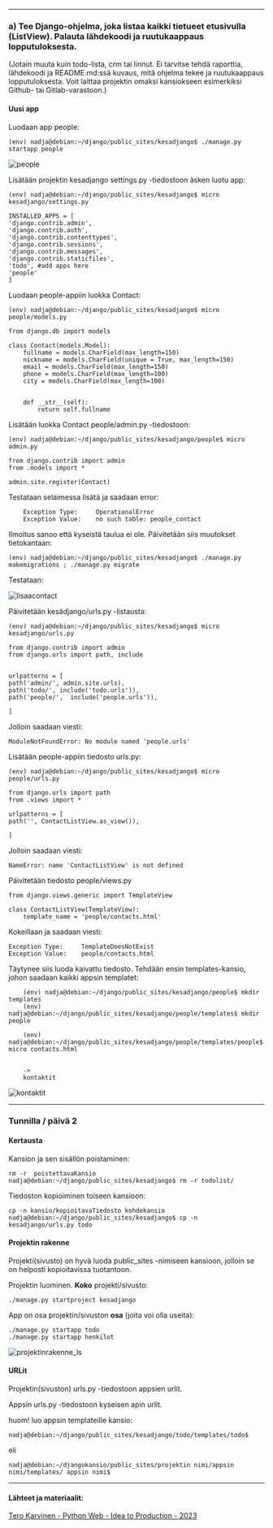 <!-- # Muotillista
## Tehtävänanto

x) Silmäile: Karvinen 2023: Tero's Classy Django Cheatsheet  
(Vain siltä osin kuin on tähän asti opeteltu. Tutut asiat ovat artikkelin alussa, suurin osa on vielä opettelematta ja opettelematonta osaa ei tarvitse lukea vielä. Tiivistelmää ei tarvita, eli tästä lukutehtävästä ei palauteta mitään.)  

a) Tee Django-ohjelma, joka listaa kaikki tietueet etusivulla (ListView). Palauta lähdekoodi ja ruutukaappaus lopputuloksesta.
(Jotain muuta kuin todo-lista, crm tai linnut. Ei tarvitse tehdä raporttia, lähdekoodi ja README.md:ssä kuvaus, mitä ohjelma tekee ja ruutukaappaus lopputuloksesta. Voit laittaa projektin omaksi kansiokseen esimerkiksi Github- tai Gitlab-varastoon.)  

b) Vapaaehtoinen: Tee käyttöliittymä uusien tietueiden lisäämiseen (CreateView)  
c) Vapaaehtoinen: Tee käyttöliittymä tietueiden muokaamiseen (UpdateView)  
d) Vapaaehtoinen: Tee käyttöliittymä tietueiden poistamiseen - ja varmista, haluatko todella poistaa (DeleteView)  

Kuten aina, palauta Laksuun klo 23 mennessä ja arvioi kaksi.  

-->
---

### a) Tee Django-ohjelma, joka listaa kaikki tietueet etusivulla (ListView). Palauta lähdekoodi ja ruutukaappaus lopputuloksesta.
(Jotain muuta kuin todo-lista, crm tai linnut. Ei tarvitse tehdä raporttia, lähdekoodi ja README.md:ssä kuvaus, mitä ohjelma tekee ja ruutukaappaus lopputuloksesta. Voit laittaa projektin omaksi kansiokseen esimerkiksi Github- tai Gitlab-varastoon.)  



#### Uusi app  

Luodaan app people:  

    (env) nadja@debian:~/django/public_sites/kesadjango$ ./manage.py startapp people

 
![people](https://github.com/LiljestromNadja/Django_course/assets/118609353/5e447981-88c6-4f99-8f42-530a690ff6a8)
 
Lisätään projektin kesadjango settings.py -tiedostoon äsken luotu app:  

    (env) nadja@debian:~/django/public_sites/kesadjango$ micro kesadjango/settings.py 

    INSTALLED_APPS = [
    'django.contrib.admin',
    'django.contrib.auth',
    'django.contrib.contenttypes',
    'django.contrib.sessions',
    'django.contrib.messages',
    'django.contrib.staticfiles',    
    'todo', #add apps here
    'people'    
    ]

Luodaan people-appiin luokka Contact:  

    (env) nadja@debian:~/django/public_sites/kesadjango$ micro people/models.py  
    
    from django.db import models

    class Contact(models.Model):
        fullname = models.CharField(max_length=150)
        nickname = models.CharField(unique = True, max_length=150)
        email = models.CharField(max_length=150)
        phone = models.CharField(max_length=100)
        city = models.CharField(max_length=100)


        def __str__(self):
            return self.fullname  
        
        
Lisätään luokka Contact people/admin.py -tiedostoon:  

    (env) nadja@debian:~/django/public_sites/kesadjango/people$ micro admin.py 
    
    from django.contrib import admin
    from .models import * 

    admin.site.register(Contact)  
  
Testataan selaimessa lisätä ja saadaan error:  

        Exception Type: 	OperationalError
        Exception Value:    no such table: people_contact
    
Ilmoitus sanoo että kyseistä taulua ei ole. Päivitetään siis muutokset tietokantaan:  

    (env) nadja@debian:~/django/public_sites/kesadjango$ ./manage.py makemigrations ; ./manage.py migrate
            
Testataan:  

![lisaacontact](https://github.com/LiljestromNadja/Django_course/assets/118609353/7f4078f8-1ad5-4f62-9e11-0e85ac931815)  


Päivitetään kesädjango/urls.py -listausta:  

    (env) nadja@debian:~/django/public_sites/kesadjango$ micro kesadjango/urls.py  
    
    from django.contrib import admin
    from django.urls import path, include 


    urlpatterns = [
    path('admin/', admin.site.urls), 
    path('todo/', include('todo.urls')),
    path('people/',  include('people.urls')), 
   
    ]
    
    
Jolloin saadaan viesti:  

    ModuleNotFoundError: No module named 'people.urls'  
    
    
Lisätään people-appiin tiedosto urls.py:  

    (env) nadja@debian:~/django/public_sites/kesadjango$ micro people/urls.py  
    
    from django.urls import path
    from .views import *

    urlpatterns = [
    path('', ContactListView.as_view()),
   
    ]  
    
    
Jolloin saadaan viesti:  
    
    NameError: name 'ContactListView' is not defined  
    

Päivitetään tiedosto people/views.py
    
    from django.views.generic import TemplateView

    class ContactListView(TemplateView):
        template_name = 'people/contacts.html'


Kokeillaan ja saadaan viesti:  

    Exception Type: 	TemplateDoesNotExist
    Exception Value: 	people/contacts.html
    
    
Täytynee siis luoda kaivattu tiedosto. Tehdään ensin templates-kansio, johon saadaan kaikki appsin templatet:  

        
        (env) nadja@debian:~/django/public_sites/kesadjango/people$ mkdir templates
        (env) nadja@debian:~/django/public_sites/kesadjango/people/templates$ mkdir people
        
        (env) nadja@debian:~/django/public_sites/kesadjango/people/templates/people$ micro contacts.html
        
        
        ->
        kontaktit  
        
        

![kontaktit](https://github.com/LiljestromNadja/Django_course/assets/118609353/8e6bcefe-57b0-428b-8495-5d7cf49dc536)


 

    








   
    

    


    
 
    

---
### Tunnilla / päivä 2  

#### Kertausta  

Kansion ja sen sisällön poistaminen:  

    rm -r  poistettavaKansio
    nadja@debian:~/django/public_sites/kesadjango$ rm -r todolist/
    
Tiedoston kopioiminen toiseen kansioon:  

    cp -n kansio/kopioitavaTiedosto kohdekansio  
    nadja@debian:~/django/public_sites/kesadjango$ cp -n kesadjango/urls.py todo    

    
#### Projektin rakenne  

Projekti(sivusto) on hyvä luoda public_sites -nimiseen kansioon, jolloin se on helposti kopioitavissa tuotantoon.  

  Projektin luominen. **Koko** projekti/sivusto:  

    ./manage.py startproject kesadjango
    
  App on osa projektin/sivuston **osa** (joita voi olla useita):  
   
    ./manage.py startapp todo
    ./manage.py startapp henkilot  
    
    
![projektinrakenne_ls](https://github.com/LiljestromNadja/Django_course/assets/118609353/a989b9fd-93e1-4a68-b064-0c7ebc5bda3c)

    
#### URLit  

Projektin(sivuston) urls.py -tiedostoon appsien urlit.  

Appsin urls.py -tiedostoon kyseisen apin urlit. 


huom! luo appsin templateille kansio:  

    nadja@debian:~/django/public_sites/kesadjango/todo/templates/todo$  
    
 eli  
   
    nadja@debian:~/djangokansio/public_sites/projektin nimi/appsin nimi/templates/ appsin nimi$


    
    

    
    
    
    
    
    
    
    
    
    
    
---
    
#### Lähteet ja materiaalit:  

[Tero Karvinen - Python Web - Idea to Production - 2023](https://terokarvinen.com/2023/python-web-idea-to-production/)
